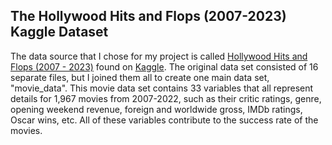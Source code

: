 ## The Hollywood Hits and Flops (2007-2023) Kaggle Dataset

The data source that I chose for my project is called [Hollywood Hits and Flops (2007 - 2023)](https://www.kaggle.com/datasets/sujaykapadnis/hollywood-hits-and-flops-2007-2023/) found on [Kaggle](https://www.kaggle.com). The original data set consisted of 16 separate files, but I joined them all to create one main data set, "movie_data". This movie data set contains 33 variables that all represent details for 1,967 movies from 2007-2022, such as their critic ratings, genre, opening weekend revenue, foreign and worldwide gross, IMDb ratings, Oscar wins, etc. All of these variables contribute to the success rate of the movies.
